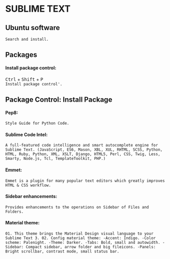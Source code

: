<div>

<h1>SUBLIME TEXT</h1>
<h2>Ubuntu software</h2>

`Search and install.`

<h2>Packages</h2>
<h4>Install package control:</h4>

<kbd>Ctrl</kbd> + <kbd>Shift</kbd> + <kbd>P</kbd><br>
`Install package control'.`

<h2>Package Control: Install Package</h2>
<h4>Pep8:</h4>

`Style Guide for Python Code.`

<h4>Sublime Code Intel:</h4>

`A full-featured code intelligence and smart autocomplete engine for Sublime Text.
(JavaScript, ES6, Mason, XBL, XUL, RHTML, SCSS, Python, HTML, Ruby, Python, XML, XSLT, Django, HTML5, Perl, CSS, Twig, Less, Smarty, Node.js, Tcl, TemplateToolkit, PHP.)`

<h4>Emmet:</h4>

`Emmet is a plugin for many popular text editors which greatly improves HTML & CSS workflow.`

<h4>Sidebar enhancements:</h4>

`Provides enhancements to the operations on Sidebar of Files and Folders.`

<h4>Material theme:</h4>

`01. This theme brings the Material Design visual language to your Sublime Text 3.
02. Config material theme:
	-Accent: Indigo.
	-Color scheme: Palenight.
	-Theme: Darker.
	-Tabs: Bold, small and autowidth.
	-Sidebar: Compact sidebar, arrow folder and big fileicons.
	-Panels: Bright scrollbar, contrast mode, small status bar.`

</div>